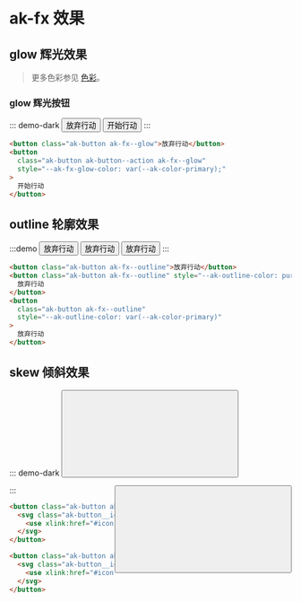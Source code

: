 # ak-fx 效果

## glow 辉光效果

> 更多色彩参见 [色彩](/components/#color-色彩)。

### glow 辉光按钮

::: demo-dark
<button class="ak-button ak-fx--glow">放弃行动</button>
<button class="ak-button ak-button--action ak-fx--glow" style="--ak-fx-glow-color: var(--ak-color-primary);">开始行动</button>
:::

```html
<button class="ak-button ak-fx--glow">放弃行动</button>
<button
  class="ak-button ak-button--action ak-fx--glow"
  style="--ak-fx-glow-color: var(--ak-color-primary);"
>
  开始行动
</button>
```

## outline 轮廓效果

:::demo
<button class="ak-button ak-fx--outline">放弃行动</button>
<button class="ak-button ak-fx--outline" style="--ak-outline-color: purple">放弃行动</button>
<button class="ak-button ak-fx--outline" style="--ak-outline-color: var(--ak-color-primary)">放弃行动</button>
:::

```html
<button class="ak-button ak-fx--outline">放弃行动</button>
<button class="ak-button ak-fx--outline" style="--ak-outline-color: purple">
  放弃行动
</button>
<button
  class="ak-button ak-fx--outline"
  style="--ak-outline-color: var(--ak-color-primary)"
>
  放弃行动
</button>
```

## skew 倾斜效果

::: demo-dark
<button class="ak-button ak-button--fab ak-fx--skew-left">
<svg class="ak-button__icon ak-icon" aria-hidden="true">
<use xlink:href="#icon-gear"></use>
</svg>
</button>

<button class="ak-button ak-button--fab ak-fx--skew-right" style="float:right">
<svg class="ak-button__icon ak-icon" aria-hidden="true">
<use xlink:href="#icon-pause"></use>
</svg>
</button>
:::

```html
<button class="ak-button ak-button--fab ak-fx--skew-left">
  <svg class="ak-button__icon ak-icon" aria-hidden="true">
    <use xlink:href="#icon-gear"></use>
  </svg>
</button>

<button class="ak-button ak-button--fab ak-fx--skew-right" style="float:right">
  <svg class="ak-button__icon ak-icon" aria-hidden="true">
    <use xlink:href="#icon-pause"></use>
  </svg>
</button>
```
